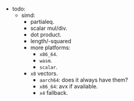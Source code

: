 
- todo:
    - simd:
        - partialeq.
        - scalar mul/div.
        - dot product.
        - length/-squared
        - more platforms:
            - `x86_64`.
            - `wasm`.
            - `scalar`.
        - `x8` vectors.
            - `aarch64`: does it always have them?
            - `x86_64`: avx if available.
            - `x4` fallback.


